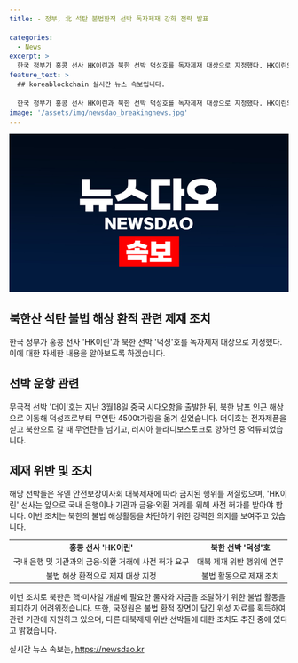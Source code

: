 ```yaml
---
title: - 정부, 北 석탄 불법환적 선박 독자제재 강화 전략 발표

categories:
  - News
excerpt: >
  한국 정부가 홍콩 선사 HK이린과 북한 선박 덕성호를 독자제재 대상으로 지정했다. HK이린의 무국적 선박 더이호는 북한산 석탄을 불법으로 옮기고, 더이호는 러시아로 향하던 중에 억류됐다. 이는 유엔 안보리 대북제재에 위반된 것으로, 정부는 강력한 법 집행을 예고했다. 또한, 국정원은 이번 조치로 북한의 불법 해상 활동을 감시하고, 여타 대북제재 위반 선박들에 대한 조치를 추진 중이라고 밝혔다.
feature_text: >
  ## koreablockchain 실시간 뉴스 속보입니다.

  한국 정부가 홍콩 선사 HK이린과 북한 선박 덕성호를 독자제재 대상으로 지정했다. HK이린의 무국적 선박 더이호는 북한산 석탄을 불법으로 옮기고, 더이호는 러시아로 향하던 중에 억류됐다. 이는 유엔 안보리 대북제재에 위반된 것으로, 정부는 강력한 법 집행을 예고했다. 또한, 국정원은 이번 조치로 북한의 불법 해상 활동을 감시하고, 여타 대북제재 위반 선박들에 대한 조치를 추진 중이라고 밝혔다.
image: '/assets/img/newsdao_breakingnews.jpg'
---
```


<p><img src="/assets/img/newsdao_breakingnews.jpg" alt="koreablockchain 속보" /></p>

<h2 data-ke-size="size26">북한산 석탄 불법 해상 환적 관련 제재 조치</h2>

<p data-ke-size="size16">한국 정부가 홍콩 선사 'HK이린'과 북한 선박 '덕성'호를 독자제재 대상으로 지정했다. 이에 대한 자세한 내용을 알아보도록 하겠습니다.</p>

<h2 data-ke-size="size22">선박 운항 관련</h2>

<p data-ke-size="size16">무국적 선박 '더이'호는 지난 3월18일 중국 시다오항을 출발한 뒤, 북한 남포 인근 해상으로 이동해 덕성호로부터 무연탄 4500t가량을 옮겨 실었습니다. 더이호는 전자제품을 싣고 북한으로 갈 때 무연탄을 넘기고, 러시아 블라디보스토크로 향하던 중 억류되었습니다.</p>

<h2 data-ke-size="size22">제재 위반 및 조치</h2>

<p data-ke-size="size16">해당 선박들은 유엔 안전보장이사회 대북제재에 따라 금지된 행위를 저질렀으며, 'HK이린' 선사는 앞으로 국내 은행이나 기관과 금융·외환 거래를 위해 사전 허가를 받아야 합니다. 이번 조치는 북한의 불법 해상활동을 차단하기 위한 강력한 의지를 보여주고 있습니다.</p>

<table>
    <tr>
        <td style="text-align: center; height: 17px;"><b>홍콩 선사 'HK이린'</b></td>
        <td style="text-align: center; height: 17px;"><b>북한 선박 '덕성'호</b></td>
    </tr>
    <tr>
        <td style="text-align: center; height: 17px;">국내 은행 및 기관과의 금융·외환 거래에 사전 허가 요구</td>
        <td style="text-align: center; height: 17px;">대북 제재 위반 행위에 연루</td>
    </tr>
    <tr>
        <td style="text-align: center; height: 17px;">불법 해상 환적으로 제재 대상 지정</td>
        <td style="text-align: center; height: 17px;">불법 활동으로 제재 조치</td>
    </tr>
</table>

<p data-ke-size="size16">이번 조치로 북한은 핵·미사일 개발에 필요한 물자와 자금을 조달하기 위한 불법 활동을 회피하기 어려워졌습니다. 또한, 국정원은 불법 환적 장면이 담긴 위성 자료를 획득하여 관련 기관에 지원하고 있으며, 다른 대북제재 위반 선박들에 대한 조치도 추진 중에 있다고 밝혔습니다.</p>
실시간 뉴스 속보는, <a href="https://newsdao.kr" rel="dofollow">https://newsdao.kr</a>


